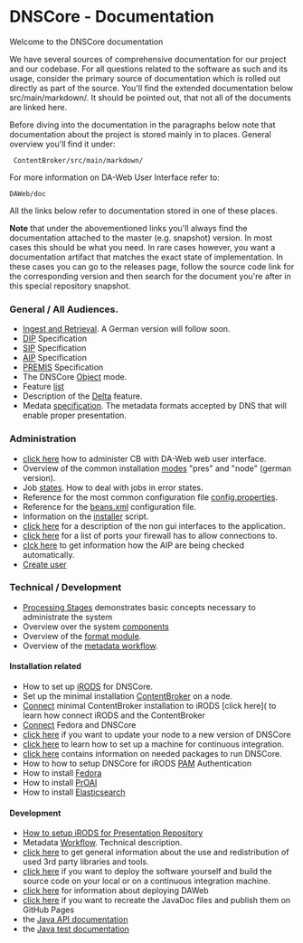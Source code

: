 # DNSCore - Documentation

Welcome to the DNSCore documentation

We have several sources of comprehensive documentation for our project and our codebase.
For all questions related to the software as such and its usage, consider the primary source of
documentation which is rolled out directly as part of the source. You'll find the extended documentation 
below src/main/markdown/. It should be pointed out, that not all of the documents are linked here. 

Before diving into the documentation in the paragraphs below note that documentation about the
project is stored mainly in to places.
General overview you'll find it under:

     ContentBroker/src/main/markdown/

For more information on DA-Web User Interface refer to:

    DAWeb/doc

All the links below refer to documentation stored in one of these places.

**Note** that under the abovementioned links you'll always find the documentation attached to the master (e.g. snapshot) version. In most cases this should be what you need. In rare cases however, you want a documentation artifact that matches the exact state of implementation. In these cases you can go to
the releases page, follow the source code link for the corresponding version and then search for the document you're after in this special repository snapshot.

### General / All Audiences.

* [Ingest and Retrieval](../../../../DAWeb/doc/manual_ingest_and_retrieval.md). A German version will follow soon.
* [DIP](specification_dip.md) Specification
* [SIP](specification_sip.md) Specification
* [AIP](specification_aip.md) Specification
* [PREMIS](specification_premis.md) Specification
* The DNSCore [Object](object_model.md) mode.
* Feature [list](features.md)
* Description of the [Delta](the_delta_feature.md) feature.
* Medata [specification](metadata_specification.md). The metadata formats accepted by DNS that will enable proper presentation.


### Administration

* [click here](../../../../DAWeb/doc/contentBroker_administration.md) how to administer CB with DA-Web web user interface.
* Overview of the common installation [modes](administration-dnscore-modes.de.md) "pres" and "node" (german version).
* Job [states](administration-troubleshooting.md). How to deal with jobs in error states.
* Reference for the most common configuration file [config.properties](administration-config-properties-reference.md).
* Reference for the [beans.xml](administration-beans.md) configuration file.
* Information on the [installer](administration-the-installer.md) script.
* [click here](administration-interfaces.md) for a description of the non gui interfaces to the application.
* [click here](ContentBroker/src/main/markdown/open_ports.md) for a list of ports your firewall has to allow connections to.
* [clck here](ContentBroker/src/main/markdown/audit.md) to get information how the AIP are being checked automatically.
* [Create user](create_user.md)

### Technical / Development

* [Processing Stages](processing_stages.md) demonstrates basic concepts necessary to administrate the system
* Overview over the system [components](ContentBroker/src/main/markdown/components_connectors.md)
* Overview of the [format module](src/main/markdown/format_module.md).
* Overview of the [metadata workflow](ContentBroker/src/main/markdown/metadata_workflow.md).

#### Installation related

* How to set up [iRODS](installation_irods.md) for DNSCore.
* Set up the minimal installation [ContentBroker](ContentBroker/src/main/markdown/installation_cb.md) on a node.
* [Connect](installation_irods_cb.md) minimal ContentBroker installation to iRODS [click here]( to learn how connect iRODS and the ContentBroker
* [Connect](install_fedora.md) Fedora and DNSCore
* [click here](installation.md) if you want to update your node to a new version of DNSCore
* [click here](installation_ci.md) to learn how to set up a machine for continuous integration.
* [click here](needed_packages.md) contains information on needed packages to run DNSCore.
* How to how to setup DNSCore for iRODS [PAM](using_iRODS_PAM_auth.md) Authentication
* How to install [Fedora](ContentBroker/src/main/markdown/install_fedora.md)
* How to install [PrOAI](ContentBroker/src/main/markdown/install_proai.md)
* How to install [Elasticsearch](ContentBroker/src/main/markdown/install_elasticsearch.md)
 

#### Development

* [How to setup iRODS for Presentation Repository](ContentBroker/src/main/markdown/setup_irods.md)
* Metadata [Workflow](metadata_workflow.md). Technical description.
* [click here](3rdPartyTools.md) to get general information about the use and redistribution of used 3rd party libraries and tools.
* [click here](development_deploy.md) if you want to deploy the software yourself and build the source code on your local or on a continuous integration machine.
* [click here](../../../../DAWeb/doc/deploy.md) for information about deploying DAWeb
* [click here](javadoc.md) if you want to recreate the JavaDoc files and publish them on GitHub Pages
* the [Java API documentation](http://da-nrw.github.io/DNSCore/apidocs/)
* the [Java test documentation](http://da-nrw.github.io/DNSCore/testapidocs/)

